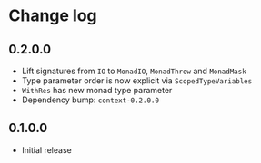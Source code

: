 # Change log

## 0.2.0.0

* Lift signatures from `IO` to `MonadIO`, `MonadThrow` and `MonadMask`
* Type parameter order is now explicit via `ScopedTypeVariables`
* `WithRes` has new monad type parameter
* Dependency bump: `context-0.2.0.0`

## 0.1.0.0

* Initial release
